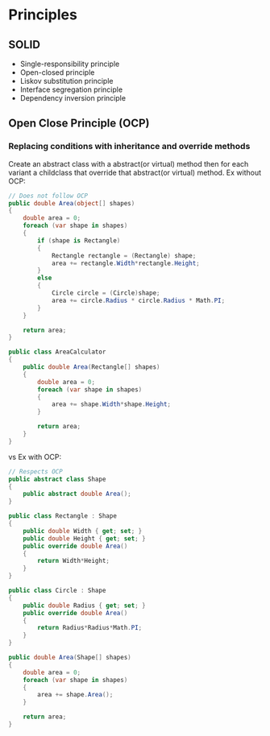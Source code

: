# Principles
## SOLID
- Single-responsibility principle
- Open-closed principle
- Liskov substitution principle
- Interface segregation principle
- Dependency inversion principle

## Open Close Principle (OCP)
### Replacing conditions with inheritance and override methods
Create an abstract class with a abstract(or virtual) method 
then for each variant a childclass that override that abstract(or virtual) method.
Ex without OCP:
```C#
// Does not follow OCP
public double Area(object[] shapes)
{
    double area = 0;
    foreach (var shape in shapes)
    {
        if (shape is Rectangle)
        {
            Rectangle rectangle = (Rectangle) shape;
            area += rectangle.Width*rectangle.Height;
        }
        else
        {
            Circle circle = (Circle)shape;
            area += circle.Radius * circle.Radius * Math.PI;
        }
    }

    return area;
}

public class AreaCalculator
{
    public double Area(Rectangle[] shapes)
    {
        double area = 0;
        foreach (var shape in shapes)
        {
            area += shape.Width*shape.Height;
        }

        return area;
    }
}
```

vs Ex with OCP:

```c#
// Respects OCP
public abstract class Shape
{
    public abstract double Area();
}

public class Rectangle : Shape
{
    public double Width { get; set; }
    public double Height { get; set; }
    public override double Area()
    {
        return Width*Height;
    }
}

public class Circle : Shape
{
    public double Radius { get; set; }
    public override double Area()
    {
        return Radius*Radius*Math.PI;
    }
}

public double Area(Shape[] shapes)
{
    double area = 0;
    foreach (var shape in shapes)
    {
        area += shape.Area();
    }

    return area;
}
```

